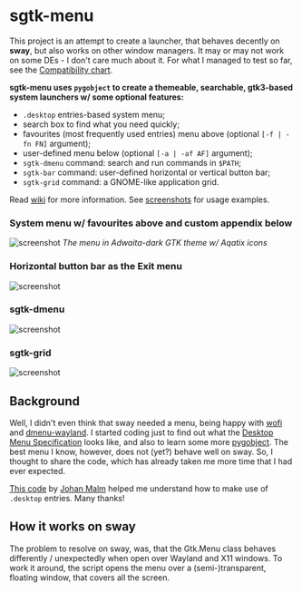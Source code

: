 # sgtk-menu
This project is an attempt to create a launcher, that behaves decently on **sway**, but also works on other window 
managers. It may or may not work on some DEs - I don't care much about it. For what I managed to test so far, 
see the [Compatibility chart](https://github.com/nwg-piotr/sgtk-menu/wiki/Compatibility-chart).

**sgtk-menu uses `pygobject` to create a themeable, searchable, gtk3-based system launchers w/ some optional features:**

- `.desktop` entries-based system menu;
- search box to find what you need quickly;
- favourites (most frequently used entries) menu above (optional `[-f | -fn FN]` argument);
- user-defined menu below (optional `[-a | -af AF]` argument);
- `sgtk-dmenu` command: search and run commands in `$PATH`;
- `sgtk-bar` command: user-defined horizontal or vertical button bar;
- `sgtk-grid` command: a GNOME-like application grid.

Read [wiki](https://github.com/nwg-piotr/sgtk-menu/wiki) for more information. 
See [screenshots](https://github.com/nwg-piotr/sgtk-menu/tree/master/screenshots) 
for usage examples.

### System menu w/ favourites above and custom appendix below

![screenshot](http://nwg.pl/Lychee/uploads/big/ac538b60c3f32c36b689049cb0172863.png)
*The menu in Adwaita-dark GTK theme w/ Aqatix icons*

### Horizontal button bar as the Exit menu

![screenshot](http://nwg.pl/Lychee/uploads/big/e2d600d32e4bc0c8458fbe85c8428853.png)

### sgtk-dmenu

![screenshot](http://nwg.pl/Lychee/uploads/big/8397695512a2d655199f95db683060f8.png)

### sgtk-grid

![screenshot](http://nwg.pl/Lychee/uploads/big/5a00ddd6dbf4cd27a5eb088f8d3f8444.png)

## Background

Well, I didn't even think that sway needed a menu, being happy with [wofi](https://hg.sr.ht/~scoopta/wofi) and 
[dmenu-wayland](https://github.com/nyyManni/dmenu-wayland). I started coding just to find out what the 
[Desktop Menu Specification](https://specifications.freedesktop.org/menu-spec/latest) looks like, and also to learn some 
more [pygobject](https://pygobject.readthedocs.io/en/latest). The best menu I know, however, does not (yet?) behave well 
on sway. So, I thought to share the code, which has already taken me more time that I had ever expected.

[This code](https://github.com/johanmalm/jgmenu/blob/master/contrib/pmenu/jgmenu-pmenu.py) by 
[Johan Malm](https://github.com/johanmalm) helped me understand how to make use of `.desktop` entries. Many thanks!

## How it works on sway

The problem to resolve on sway, was, that the Gtk.Menu class behaves differently / unexpectedly when open over Wayland and X11 windows. 
To work it around, the script opens the menu over a (semi-)transparent, floating window, that covers all the screen.
